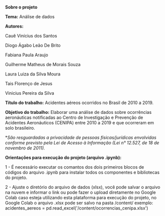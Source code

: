 **Sobre o projeto**

**Tema:** Análise de dados

**Autores:**

Cauê Vinícius dos Santos

Diogo Ágabo Leão De Brito

Fabiana Paula Araujo

Guilherme Matheus de Morais Souza

Laura Luiza da Silva Moura

Tais Florenço de Jesus

Vinicius Pereira da Silva

**Título do trabalho:** Acidentes aéreos ocorridos no Brasil de 2010 a 2019.

**Objetivo do trabalho:** Elaborar uma análise de dados sobre ocorrências aeronáuticas notificadas ao Centro de Investigação e Prevenção de Acidentes Aeronáuticos (CENIPA) entre 2010 a 2019 e que ocorreram em solo brasileiro.

**São resguardadas a privacidade de pessoas físicas/jurídicas envolvidas conforme previsto pela Lei de Acesso à Informação (Lei n° 12.527, de 18 de novembro de 2011).*

**Orientações para execução do projeto (arquivo .ipynb):**

1 - É necessário executar os comantos dos dois primeiros blocos de códigos do arquivo .ipynb para instalar todos os componentes e bibliotecas do projeto.

2 - Ajuste o diretório do arquivo de dados (xlsx), você pode salvar o arquivo na nuvem e informar o link ou pode fazer o upload diretamente no Google Colab caso esteja utilizando esta plataforma para execução do projeto, no Google Colab o arquivo .xlsx pode ser salvo na pasta /content/ exemplo: acidentes_aereos = pd.read_excel('/content/ocorrencias_cenipa.xlsx')


